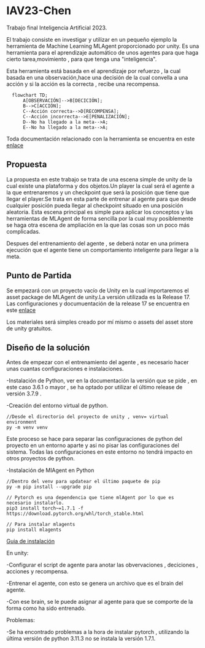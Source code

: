 # IAV23-Chen
Trabajo final Inteligencia Artificial 2023.

El trabajo consiste en investigar y utilizar en un pequeño ejemplo la herramienta de Machine Learning MLAgent proporcionado por unity. Es una herramienta para el aprendizaje automático de unos agentes para que haga cierto tarea,movimiento , para que tenga una "inteligencia".

Esta herramienta está basada en el aprendizaje por refuerzo , la cual basada en una observación,hace una decisión de la cual convella a una acción y si la acción es la correcta , recibe una recompensa.

```mermaid
  flowchart TD;
      A[OBSERVACIÓN]-->B[DECICIÓN];
      B-->C[ACCIÓN];
      C--Acción correcta-->D[RECOMPENSA];
      C--Acción incorrecta-->E[PENALIZACIÓN];
      D--No ha llegado a la meta-->A;
      E--No ha llegado a la meta-->A;
```
Toda documentación relacionado con la herramienta se encuentra en este [enlace](https://github.com/Unity-Technologies/ml-agents)
## Propuesta
La propuesta en este trabajo se trata de una escena simple de unity de la cual existe una plataforma y dos objetos.Un player la cual será el agente a la que entrenaremos y un checkpoint que será la posición que tiene que llegar el player.Se trata en esta parte de entrenar al agente para que desde cualquier posición pueda llegar al checkpoint situado en una posición aleatoria. Esta escena principal es simple para aplicar los conceptos y las herramientas de MLAgent de forma sencilla por la cual muy posiblemente se haga otra escena de ampliación en la que las cosas son un poco más complicadas.

Despues del entrenamiento del agente , se deberá notar en una primera ejecución que el agente tiene un comportamiento inteligente para llegar a la meta.
## Punto de Partida
Se empezará con un proyecto vacío de Unity en la cual importaremos el asset package de MLAgent de unity.La versión utilizada es la Release 17. Las configuraciones y documuentación de la release 17 se encuentra en este [enlace](https://github.com/Unity-Technologies/ml-agents/releases/tag/release_17)

Los materiales será simples creado por mí mismo o assets del asset store de unity gratuitos.
## Diseño de la solución
Antes de empezar con el entrenamiento del agente , es necesario hacer unas cuantas configuraciones e instalaciones.


-Instalación de Python, ver en la documentación la versión que se pide , en este caso 3.6.1  o mayor , se ha optado por utilizar el último release de versión 3.7.9 . 

-Creación del entorno virtual de python.

```
//Desde el directorio del proyecto de unity , venv= virtual environment
py -m venv venv
```
Este proceso se hace para separar las configuraciones de python del proyecto en un entorno aparte y asi no pisar las configuraciones del sistema.
Todas las configuraciones en este entorno no tendrá impacto en otros proyectos de python.

-Instalación de MlAgent en Python
```
//Dentro del venv para updatear el último paquete de pip
py -m pip install --upgrade pip

// Pytorch es una dependencia que tiene mlAgent por lo que es necesario instalarlo.
pip3 install torch~=1.7.1 -f https://download.pytorch.org/whl/torch_stable.html

// Para instalar mlagents
pip install mlagents

```
[Guia de instalación](https://github.com/Unity-Technologies/ml-agents/blob/release_17_branch/docs/Installation.md)


En unity:

-Configurar el script de agente para anotar las obvervaciones , deciciones , acciones y recompensa.

-Entrenar el agente, con esto se genera un archivo que es el brain del agente.

-Con ese brain, se le puede asignar al agente para que se comporte de la forma como ha sido entrenado.


Problemas:

-Se ha encontrado problemas a la hora de instalar pytorch , utilizando la última versión de python 3.11.3 no se instala la versión 1.7.1.